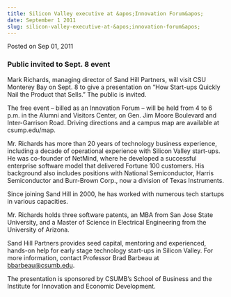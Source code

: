 ```yaml
---
title: Silicon Valley executive at &apos;Innovation Forum&apos;
date: September 1 2011
slug: silicon-valley-executive-at-&apos;innovation-forum&apos;
---
```


  



<span class="date">Posted on Sep 01, 2011    </span>
<h3>Public invited to Sept. 8 event</h3>
<p>Mark Richards, managing director of Sand Hill Partners, will
visit CSU Monterey Bay on Sept. 8 to give a presentation on &#x201C;How
Start-ups Quickly Nail the Product that Sells.&#x201D; The public is
invited.</p>
<p>The free event &#x2013; billed as an Innovation Forum &#x2013; will be held
from 4 to 6 p.m. in the Alumni and Visitors Center, on Gen. Jim
Moore Boulevard and Inter-Garrison Road. Driving directions and a
campus map are available at csump.edu/map.</p>
<p>Mr. Richards has more than 20 years of technology business
experience, including a decade of operational experience with
Silicon Valley start-ups. He was co-founder of NetMind, where he
developed a successful enterprise software model that delivered
Fortune 100 customers. His background also includes positions with
National Semiconductor, Harris Semiconductor and Burr-Brown Corp.,
now a division of Texas Instruments.</p>
<p>Since joining Sand Hill in 2000, he has worked with numerous
tech startups in various capacities.</p>
<p>Mr. Richards holds three software patents, an MBA from San Jose
State University, and a Master of Science in Electrical Engineering
from the University of Arizona.</p>
<p>Sand Hill Partners provides seed capital, mentoring and
experienced, hands-on help for early stage technology start-ups in
Silicon Valley. For more information, contact Professor Brad
Barbeau at <a href="mailto:bbarbeau@csumb.edu">bbarbeau@csumb.edu</a>.</p>
<p>The presentation is sponsored by CSUMB&#x2019;s School of Business and
the Institute for Innovation and Economic Development.<br>
&#xA0;</br></p>





```
